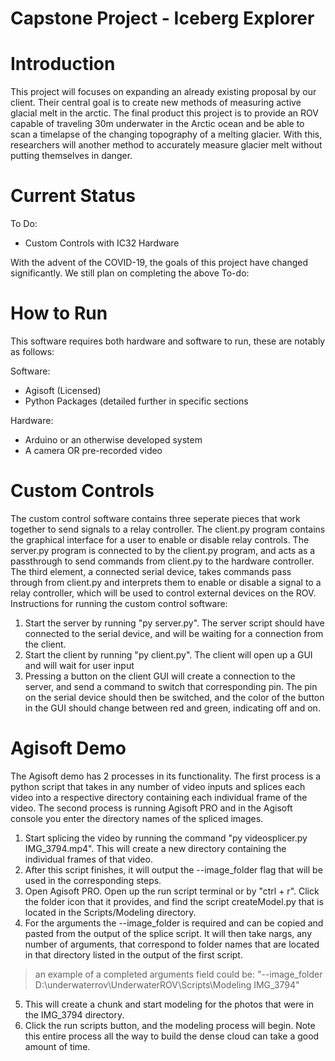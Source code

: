 # Capstone Project - Iceberg Explorer
<h1>Introduction</h1>
This project will focuses on expanding an already existing proposal by our client. Their central goal is to create new methods of measuring active glacial melt in the arctic. The final product this project is to provide an ROV capable of traveling 30m underwater in the Arctic ocean and be able to scan a timelapse of the changing topography of a melting glacier. With this, researchers will another method to accurately measure glacier melt without putting themselves in danger.

<h1>Current Status</h1>

To Do:
* Custom Controls with IC32 Hardware

<p> With the advent of the COVID-19, the goals of this project have changed significantly. We still plan on completing the above To-do:

<h1>How to Run</h1>
This software requires both hardware and software to run, these are notably as follows:

Software:
* Agisoft (Licensed)
* Python Packages (detailed further in specific sections

Hardware:
* Arduino or an otherwise developed system
* A camera OR pre-recorded video

<h1>Custom Controls</h1>

The custom control software contains three seperate pieces that work together to send signals to a relay controller.
The client.py program contains the graphical interface for a user to enable or disable relay controls.
The server.py program is connected to by the client.py program, and acts as a passthrough to send commands from client.py to the hardware controller.
The third element, a connected serial device, takes commands pass through from client.py and interprets them to enable or disable a signal to a relay controller, which will be used to control external devices on the ROV.
Instructions for running the custom control software:
1. Start the server by running "py server.py". The server script should have connected to the serial device, and will be waiting for a connection from the client.
2. Start the client by running "py client.py". The client will open up a GUI and will wait for user input
3. Pressing a button on the client GUI will create a connection to the server, and send a command to switch that corresponding pin. The pin on the serial device should then be switched, and the color of the button in the GUI should change between red and green, indicating off and on.


<h1>Agisoft Demo</h1>

The Agisoft demo has 2 processes in its functionality.
The first process is a python script that takes in any number of video inputs and splices each video into a respective directory containing each individual frame of the video.
The second process is running Agisoft PRO and in the Agisoft console you enter the directory names of the spliced images.

1. Start splicing the video by running the command "py videosplicer.py IMG_3794.mp4". This will create a new directory containing the individual frames of that video.
2. After this script finishes, it will output the --image_folder flag that will be used in the corresponding steps.
3. Open Agisoft PRO. Open up the run script terminal or by "ctrl + r". Click the folder icon that it provides, and find the script createModel.py that is located in the Scripts/Modeling directory.
4. For the arguments the --image_folder is required and can be copied and pasted from the output of the splice script. It will then take nargs, any number of arguments, that correspond to folder names that are located in that directory listed in the output of the first script.
> an example of a completed arguments field could be: "--image_folder D:\underwaterrov\UnderwaterROV\Scripts\Modeling IMG_3794"

5. This will create a chunk and start modeling for the photos that were in the IMG_3794 directory.
6. Click the run scripts button, and the modeling process will begin. Note this entire process all the way to build the dense cloud can take a good amount of time.
